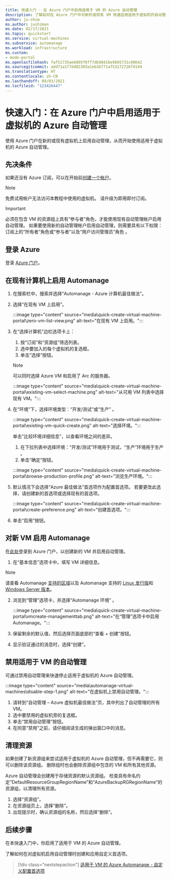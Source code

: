 ```yaml
---
title: 快速入门 - 在 Azure 门户中启用适用于 VM 的 Azure 自动管理
description: 了解如何在 Azure 门户中对新的或现有 VM 快速启用适用于虚拟机的自动管理。
author: ju-shim
ms.author: jushiman
ms.date: 02/17/2021
ms.topic: quickstart
ms.service: virtual-machines
ms.subservice: automanage
ms.workload: infrastructure
ms.custom:
- mode-portal
ms.openlocfilehash: faf51735ae6805f0ff7db98416e9b05731c08642
ms.sourcegitcommit: add71a1f7dd82303a1eb3b771af53172726f4144
ms.translationtype: HT
ms.contentlocale: zh-CN
ms.lasthandoff: 09/03/2021
ms.locfileid: "123426447"
---
```

# <a name="quickstart-enable-azure-automanage-for-virtual-machines-in-the-azure-portal"></a>快速入门：在 Azure 门户中启用适用于虚拟机的 Azure 自动管理

使用 Azure 门户在新的或现有虚拟机上启用自动管理，从而开始使用适用于虚拟机的 Azure 自动管理。


## <a name="prerequisites"></a>先决条件

如果还没有 Azure 订阅，可以在开始前[创建一个帐户](https://azure.microsoft.com/pricing/purchase-options/pay-as-you-go/)。

> [!NOTE]
> 免费试用帐户无法访问本教程中使用的虚拟机。 请升级为即用即付订阅。

> [!IMPORTANT]
> 必须在包含 VM 的资源组上具有“参与者”角色，才能使用现有自动管理帐户启用自动管理。 如果要使用新的自动管理帐户启用自动管理，则需要具有以下权限：订阅上的“所有者”角色或“参与者”以及“用户访问管理员”角色  。


## <a name="sign-in-to-azure"></a>登录 Azure

登录 [Azure 门户](https://aka.ms/AutomanagePortal-Ignite21)。

## <a name="enable-automanage-on-existing-machines"></a>在现有计算机上启用 Automanage

1. 在搜索栏中，搜索并选择“Automanage - Azure 计算机最佳做法”。

2. 选择“在现有 VM 上启用”。

    :::image type="content" source="media\quick-create-virtual-machine-portal\zero-vm-list-view.png" alt-text="在现有 VM 上启用。":::

3. 在“选择计算机”边栏选项卡上：
    1. 按“订阅”和“资源组”筛选列表。
    1. 选中要加入的每个虚拟机的复选框。
    1. 单击“选择”按钮。
    > [!NOTE]
    > 可以同时选择 Azure VM 和启用了 Arc 的服务器。

    :::image type="content" source="media\quick-create-virtual-machine-portal\existing-vm-select-machine.png" alt-text="从可用 VM 列表中选择现有 VM。":::

4. 在“环境”下，选择环境类型：“开发/测试”或“生产”  。

    :::image type="content" source="media\quick-create-virtual-machine-portal\existing-vm-quick-create.png" alt-text="选择环境。":::

   单击“比较环境详细信息”，以查看环境之间的差异。
    1. 在下拉列表中选择环境：“开发/测试”环境用于测试，“生产”环境用于生产 。
    1. 单击“确定”按钮。

    :::image type="content" source="media\quick-create-virtual-machine-portal\browse-production-profile.png" alt-text="浏览生产环境。":::

5. 默认情况下会选择“Azure 最佳做法”首选项作为配置首选项。 若要更改此选择，请创建新的首选项或选择现有的首选项。

    :::image type="content" source="media\quick-create-virtual-machine-portal\create-preference.png" alt-text="创建首选项。":::

6. 单击“启用”按钮。


## <a name="enable-automanage-for-a-new-vm"></a>对新 VM 启用 Automanage

在[此处](https://aka.ms/AzureAutomanagePreview)登录到 Azure 门户，以创建新的 VM 并启用自动管理。

1. 在“基本信息”选项卡中，填写 VM 详细信息。

> [!NOTE]
> 请查看 Automanage [支持的区域](automanage-virtual-machines.md#supported-regions)以及 Automanage 支持的 [Linux 发行版](automanage-linux.md#supported-linux-distributions-and-versions)和 [Windows Server 版本](automanage-windows-server.md#supported-windows-server-versions)。

2. 浏览到“管理”选项卡，并选择“Automanage 环境” 。

    :::image type="content" source="media\quick-create-virtual-machine-portal\vmcreate-managementtab.png" alt-text="在“管理”选项卡中启用 Automanage。":::

3. 保留剩余的默认值，然后选择页面底部的“查看 + 创建”按钮。

4. 显示验证通过的消息时，选择“创建”。

## <a name="disable-automanage-for-vms"></a>禁用适用于 VM 的自动管理

可通过禁用自动管理来快速停止适用于虚拟机的 Azure 自动管理。

:::image type="content" source="media\automanage-virtual-machines\disable-step-1.png" alt-text="在虚拟机上禁用自动管理。":::

1. 请转到“自动管理 – Azure 虚拟机最佳做法”页，其中列出了自动管理的所有 VM。
1. 选中要禁用的虚拟机旁的复选框。
1. 单击“禁用自动管理”按钮。
1. 在同意“禁用”之前，请仔细阅读生成的弹出窗口中的消息。


## <a name="clean-up-resources"></a>清理资源

如果创建了新资源组来尝试适用于虚拟机的 Azure 自动管理，但不再需要它，则可以删除该资源组。 删除组时也会删除资源组中包含的 VM 和所有其他资源。

Azure 自动管理会创建用于存储资源的默认资源组。 检查具有命名约定“DefaultResourceGroupRegionName”和“AzureBackupRGRegionName”的资源组，以清理所有资源。

1. 选择“资源组”。
1. 在资源组页上，选择“删除”。
1. 出现提示时，确认资源组的名称，然后选择“删除”。


## <a name="next-steps"></a>后续步骤

在本快速入门中，你启用了适用于 VM 的 Azure 自动管理。

了解如何在对虚拟机启用自动管理时创建和应用自定义首选项。

> [!div class="nextstepaction"]
> [适用于 VM 的 Azure Automanage - 自定义配置首选项](virtual-machines-custom-preferences.md)
